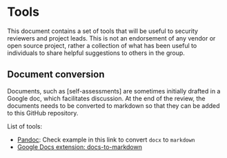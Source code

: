 # Tools

This document contains a set of tools that will be useful to security reviewers
and project leads. This is not an endorsement of any vendor or open source
project, rather a collection of what has been useful to individuals to share 
helpful suggestions to others in the group.

## Document conversion

Documents, such as [self-assessments] are sometimes initially drafted in a
Google doc, which facilitates discussion. At the end of the review, the
documents needs to be converted to markdown so that they can be added to this
GitHub repository.

<!-- cSpell:ignore Pandoc -->
List of tools:
- [Pandoc](https://pandoc.org/demos.html): Check example in this link to convert `docx` to `markdown` 
- [Google Docs extension: docs-to-markdown](https://workspace.google.com/marketplace/app/docs_to_markdown/700168918607)
